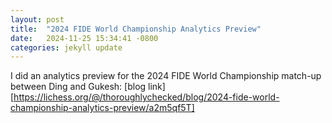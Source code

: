 ```yaml
---
layout: post
title:  "2024 FIDE World Championship Analytics Preview"
date:   2024-11-25 15:34:41 -0800
categories: jekyll update
---
```


I did an analytics preview for the 2024 FIDE World Championship match-up between Ding and Gukesh: [blog link][https://lichess.org/@/thoroughlychecked/blog/2024-fide-world-championship-analytics-preview/a2m5qf5T]

[jekyll-docs]: https://jekyllrb.com/docs/home
[jekyll-gh]:   https://github.com/jekyll/jekyll
[jekyll-talk]: https://talk.jekyllrb.com/
[github-link]: https://arxiv.org/abs/2409.11506